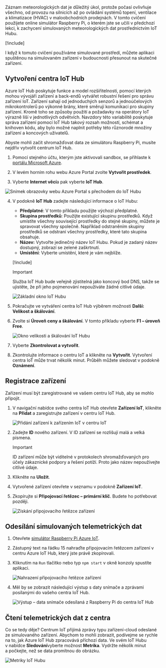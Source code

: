 Záznam meteorologických dat je důležitý úkol, protože počasí ovlivňuje všechno, od provozu na silnicích až po ovládání systémů topení, ventilace a klimatizace (HVAC) v maloobchodních prodejnách. V tomto cvičení použijete online simulátor Raspberry Pi, o kterém jste se učili v předchozí lekci, k zachycení simulovaných meteorologických dat prostřednictvím IoT Hubu.

[!include[](../../../includes/azure-sandbox-activate.md)]

I když k tomuto cvičení používáme simulované prostředí, můžete aplikaci spuštěnou na simulovaném zařízení v budoucnosti přesunout na skutečné zařízení.

## <a name="create-an-iot-hub"></a>Vytvoření centra IoT Hub
Azure IoT Hub poskytuje funkce a model rozšiřitelnosti, pomocí kterých mohou vývojáři zařízení a back-endů vytvářet robustní řešení pro správu zařízení IoT. Zařízení sahají od jednoduchých senzorů a jednoúčelových mikrokontrolerů po výkonné brány, které směrují komunikaci pro skupiny zařízení. Kromě toho se způsoby použití a požadavky na operátory IoT výrazně liší v jednotlivých odvětvích. Navzdory této variabilitě poskytuje správa zařízení pomocí IoT Hub takový rozsah možností, schémat a knihoven kódu, aby bylo možné naplnit potřeby této různorodé množiny zařízení a koncových uživatelů.

Abyste mohli začít shromažďovat data ze simulátoru Raspberry Pi, musíte nejdřív vytvořit centrum IoT Hub.

1. Pomocí stejného účtu, kterým jste aktivovali sandbox, se přihlaste k [portálu Microsoft Azure](https://portal.azure.com/learn.docs.microsoft.com?azure-portal=true).

2. V levém horním rohu webu Azure Portal zvolte **Vytvořit prostředek**.

3. Vyberte **Internet věcí**a pak vyberte **IoT Hub**.

![Snímek obrazovky webu Azure Portal s přechodem do IoT Hubu](../media/fa40d1bc51bc4490f657e3c1a8371b5b.png)

4. V podokně **IoT Hub** zadejte následující informace o IoT Hubu:

   - **Předplatné**: V tomto příkladu použijte výchozí předplatné.
   - **Skupina prostředků**: Použijte existující skupinu prostředků. Když umístíte všechny související prostředky do stejné skupiny, můžete je spravovat všechny společně. Například odstraněním skupiny prostředků se odstraní všechny prostředky, které tato skupina obsahuje.
   - **Název:** Vytvořte jedinečný název IoT Hubu. Pokud je zadaný název dostupný, zobrazí se zelené zaškrtnutí.
   - **Umístění**: Vyberte umístění, které je vám nejblíže.

    [!include[](../../../includes/azure-sandbox-regions-first-mention-note.md)]

    > [!IMPORTANT]
    > Služba IoT Hub bude veřejně zjistitelná jako koncový bod DNS, takže se ujistěte, že při jeho pojmenování nepoužíváte žádné citlivé údaje.

    ![Základní okno IoT Hubu](./../media/dbb7319388673b8ee0e0b407536156c0.png)

1. Pokračujte ve vytváření centra IoT Hub výběrem možnosti **Další: Velikost a škálování**.
2. Zvolte si **Úroveň ceny a škálování**. V tomto příkladu vyberte **F1 – úroveň Free**.

    ![Okno velikosti a škálování IoT Hubu](../media/b506eb3293fa4aa9d4785ad498fc476c.png)

3. Vyberte **Zkontrolovat a vytvořit**.

4. Zkontrolujte informace o centru IoT a klikněte na **Vytvořit**. Vytvoření centra IoT může trvat několik minut. Průběh můžete sledovat v podokně **Oznámení**.

<!--STOPPED HERE-->
<!--
Now that you have created an IoT hub, it's time to locate the important information that you use to connect devices and applications to your IoT hub. In your IoT hub navigation menu, open **Shared access policies**. Select the **iothubowner** policy, and then copy the **Connection string---primary key** of your IoT hub. For more information, see [Control access to IoT Hub](https://docs.microsoft.com/azure/iot-hub/iot-hub-devguide-security).

> [!NOTE]
> You do not need this iothubowner connection string for this set-up exercise. However, you may need it for some of the tutorials or different IoT scenarios after you complete this set-up.

![Get your IoT hub connection string](../media/a4b41e6ea46ccbef653c411a9829610c.png)
-->

## <a name="register-a-device"></a>Registrace zařízení
Zařízení musí být zaregistrované ve vašem centru IoT Hub, aby se mohlo připojit.

1. V navigační nabídce svého centra IoT Hub otevřete **Zařízení IoT**, klikněte na **Přidat** a zaregistrujte zařízení v centru IoT Hub.

   ![Přidání zařízení k zařízením IoT v centru IoT](../media/ee5f177abcf06b86dd007fce3b8448ad.png)

2. Zadejte **ID** nového zařízení. V ID zařízení se rozlišují malá a velká písmena.

    > [!IMPORTANT]
    > ID zařízení může být viditelné v protokolech shromažďovaných pro účely zákaznické podpory a řešení potíží. Proto jako název nepoužívejte citlivé údaje.

3. Klikněte na **Uložit**.
4. Vytvořené zařízení otevřete v seznamu v podokně **Zařízení IoT**.
5. Zkopírujte si **Připojovací řetězec – primární klíč**. Budete ho potřebovat později.

   ![Získání připojovacího řetězce zařízení](../media/fba4413dcb652be92a6ab0f6bb638561.png)

## <a name="send-simulated-telemetry"></a>Odesílání simulovaných telemetrických dat

1. Otevřete [simulátor Raspberry Pi Azure IoT](https://azure-samples.github.io/raspberry-pi-web-simulator?azure-portal=true).
1. Zástupný text na řádku 15 nahraďte připojovacím řetězcem zařízení v centru Azure IoT Hub, který jste právě zkopírovali.
1. Kliknutím na `Run` tlačítko nebo typ `npm start` v okně konzoly spustíte aplikaci.

    ![Nahrazení připojovacího řetězce zařízení](../media/Line15.png)

1. Měl by se zobrazit následující výstup s daty snímače a zprávami posílanými do vašeho centra IoT Hub.

    ![Výstup – data snímače odesílaná z Raspberry Pi do centra IoT Hub](../media/96b28d30e317b04347abb0d613738117.png)

## <a name="read-the-telemetry-from-your-hub"></a>Čtení telemetrických dat z centra
Co se tedy děje? Centrum IoT přijímá zprávy typu zařízení-cloud odeslané ze simulovaného zařízení. Abychom to mohli zobrazit, podívejme se rychle na to, jak Azure IoT Hub zpracovává příchozí data. Ve svém IoT Hubu v nabídce **Sledování**vyberte možnost **Metrika**. Vydržte několik minut a počkejte, než se data promítnou do obrázku.

![Metriky IoT Hubu](../media/HubMetrics.png)


<!--Reference links
https://docs.microsoft.com/azure/iot-hub/iot-hub-raspberry-pi-web-simulator-get-started-->
